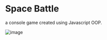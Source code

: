 # Space Battle

a console game created using Javascript OOP.


<img src="https://i.ibb.co/FH14Kmb/image.png" alt="image" border="0">

